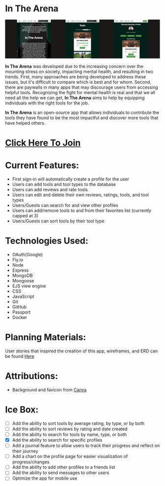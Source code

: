 # **In The Arena**

![InTheArenaScreenshots](./public/assets/images/in-the-arena-screenshots.png "In The Arena Screenshots")

**In The Arena** was developed due to the increasing concern over the mounting stress on society, impacting mental health, and resulting in two trends. First, many approaches are being developed to address these issues, but it's difficult to compare which is best and for whom. Second, there are paywalls in many apps that may discourage users from accessing helpful tools. Recognizing the fight for mental health is real and that we all need all the help we can get, **In The Arena** aims to help by equipping individuals with the right tools for the job. 

**In The Arena** is an open-source app that allows individuals to contribute the tools they have found to be the most impactful and discover more tools that have helped others. 

# **[Click Here To Join](https://in-the-arena.fly.dev/)**

# **Current Features:**
* First sign-in will automatically create a profile for the user
* Users can add tools and tool types to the database
* Users can add reviews and rate tools
* Users can edit and delete their own reviews, ratings, tools, and tool types
* Users/Guests can search for and view other profiles
* Users can add/remove tools to and from their favorites list (currently capped at 3)
* Users/Guests can sort tools by their tool type


# **Technologies Used:**
* OAuth(Google)
* Fly.io
* Node
* Express
* MongoDB
* Mongoose
* EJS view engine
* CSS
* JavaScript
* Git
* GitHub
* Passport
* Docker

# **Planning Materials:**
User stories that inspired the creation of this app, wireframes, and ERD can be found [Here](https://trello.com/b/9mQTebGG/in-the-arena)


# **Attributions:**
- Background and favicon from [Canva](https://www.canva.com/p/brand262404081/)


# **Ice Box:**
- [ ] Add the ability to sort tools by average rating, by type, or by both
- [ ] Add the ability to sort reviews by rating and date created
- [ ] Add the ability to search for tools by name, type, or both
- [x] Add the ability to search for specific profiles
- [ ] Add a journal feature to allow users to track their progress and reflect on their journey
- [ ] Add a chart on the profile page for easier visualization of progress/changes
- [ ] Add the ability to add other profiles to a friends list 
- [ ] Add the ability to send messages to other users
- [ ] Optimize the app for mobile use